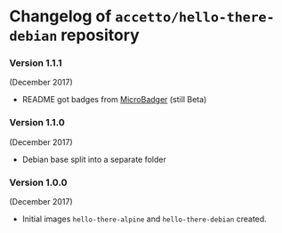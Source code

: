 # Changelog of `accetto/hello-there-debian` repository

### Version 1.1.1

(December 2017)

- README got badges from [MicroBadger](https://microbadger.com/) (still Beta)

### Version 1.1.0

(December 2017)

- Debian base split into a separate folder

### Version 1.0.0

(December 2017)

- Initial images `hello-there-alpine` and `hello-there-debian` created.
